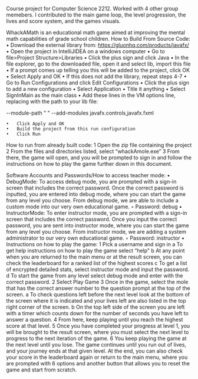 Course project for Computer Science 2212. Worked with 4 other group memebers. I contributed to the main game loop, the level progression, the lives and score system, and the games visuals.

WhackAMath is an educational math game aimed at improving the mental math capabilities of grade school children.
How to Build From Source Code:
	•	Download the external library from:  https://gluonhq.com/products/javafx/ 
	•	Open the project in IntelliJIDEA on a windows computer
	•	Go to file>Project Structure>Libraries
	•	Click the plus sign and click Java
	•	In the file explorer, go to the downloaded file, open it and select lib, import this file
	•	If a prompt comes up telling you this will be added to the project, click OK
	•	Select Apply and OK
	•	If this does not add the library, repeat steps 4-7
	•	Go to Run Configurations and click Edit Configurations
	•	Click the plus sign to add a new configuration
	•	Select Application
	•	Title it anything
	•	Select SignInMain as the main class
	•	Add these lines in the VM options line, replacing <add your path here> with the path to your lib file:

--module-path
" <add your path here>"
--add-modules
javafx.controls,javafx.fxml

    •	Click Apply and OK
	•	Build the project from this run configuration
	•	Click Run




How to run from already built code:
	1	Open the zip file containing the project
	2	From the files and directories listed, select “whackAmole.exe”
	3	From there, the game will open, and you will be prompted to sign in and follow the instructions on how to play
	the game further down in this document.



Software Accounts and Passwords/How to access teacher mode:
	•	DebugMode: To access debug mode, you are prompted with a sign-in screen that includes the correct password.
	    Once the correct password is inputted, you are entered into debug mode, where you can start the game from
	    any level you choose. From debug mode, we are able to include a custom mode into our very own educational game.
	◦	Password: debug
	•	InstructorMode: To enter instructor mode, you are prompted with a sign-in screen that includes the correct
	    password. Once you input the correct password, you are sent into instructor mode, where you can start the game
	    from any level you choose. From instructor mode, we are adding a system administrator to our very own
	    educational game.
	◦	Password: instructor
	•	Instructions on how to play the game:
	1	Pick a username and sign in
		a To get help instructions on how to play the game select “help"
	    b At any point when you are returned to the main menu or at the result screen, you can check the leaderboard
	    for a ranked list of the highest scores
	    c To get a list of encrypted detailed stats, select instructor mode and input the password.
	    d To start the game from any level select debug mode and enter with the correct password.
	2	Select Play Game
	3   Once in the game, select the mole that has the correct answer number to the question prompt at the top of the
	    screen.
	    a To check questions left before the next level look at the bottom of the screen where it is indicated and
	    your lives left are also listed in the top right corner of the screen.
	    b On the top left side of the screen you are left with a timer which counts down for the number of seconds you
	    have left to answer a question.
	4	From here, keep playing until you reach the highest score at that level.
	5	Once you have completed your progress at level 1, you will be brought to the result screen, where you must
	select the next level to progress to the next iteration of the game.
	6	You keep playing the game at the next level until you lose. The game continues until you run out of lives, and
	your journey ends at that given level. At the end, you can also check your score in the leaderboard again or return
	 to the main menu, where you are prompted with 6 options and another button that allows you to reset the game and
	 start from scratch.
